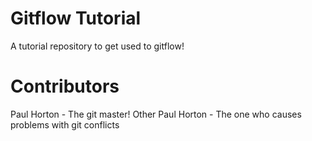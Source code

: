 # Gitflow Tutorial
A tutorial repository to get used to gitflow!

# Contributors
Paul Horton - The git master!
Other Paul Horton - The one who causes problems with git conflicts